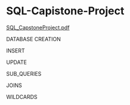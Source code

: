 # SQL-Capistone-Project
[SQL_CapstoneProject.pdf](https://github.com/AnandSheel/SQL-Capistone-Project/files/13547074/SQL_CapstoneProject.pdf)

DATABASE CREATION

INSERT

UPDATE

SUB_QUERIES

JOINS

WILDCARDS
